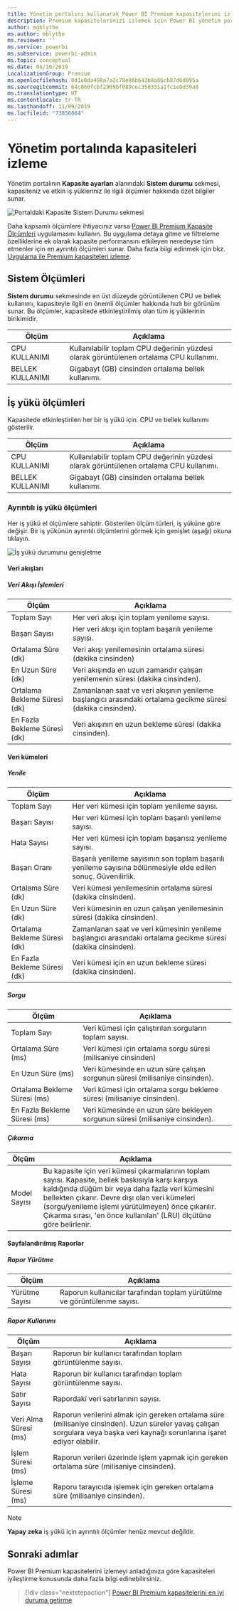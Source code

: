 ```yaml
---
title: Yönetim portalını kullanarak Power BI Premium kapasitelerini izleme
description: Premium kapasitelerinizi izlemek için Power BI yönetim portalını kullanın.
author: mgblythe
ms.author: mblythe
ms.reviewer: ''
ms.service: powerbi
ms.subservice: powerbi-admin
ms.topic: conceptual
ms.date: 04/10/2019
LocalizationGroup: Premium
ms.openlocfilehash: 0d1e0da498a7a2c78e86b643b8a86cb87d6d095a
ms.sourcegitcommit: 64c860fcbf2969bf089cec358331a1fc1e0d39a8
ms.translationtype: HT
ms.contentlocale: tr-TR
ms.lasthandoff: 11/09/2019
ms.locfileid: "73856864"
---
```

# <a name="monitor-capacities-in-the-admin-portal"></a>Yönetim portalında kapasiteleri izleme

Yönetim portalının **Kapasite ayarları** alanındaki **Sistem durumu** sekmesi, kapasiteniz ve etkin iş yükleriniz ile ilgili ölçümler hakkında özet bilgiler sunar.  

![Portaldaki Kapasite Sistem Durumu sekmesi](media/service-admin-premium-monitor-portal/admin-portal-health.png)

Daha kapsamlı ölçümlere ihtiyacınız varsa [Power BI Premium Kapasite Ölçümleri](service-admin-premium-monitor-capacity.md) uygulamasını kullanın. Bu uygulama detaya gitme ve filtreleme özelliklerine ek olarak kapasite performansını etkileyen neredeyse tüm etmenler için en ayrıntılı ölçümleri sunar. Daha fazla bilgi edinmek için bkz. [Uygulama ile Premium kapasiteleri izleme](service-admin-premium-monitor-capacity.md).

## <a name="system-metrics"></a>Sistem Ölçümleri

**Sistem durumu** sekmesinde en üst düzeyde görüntülenen CPU ve bellek kullanımı, kapasiteyle ilgili en önemli ölçümler hakkında hızlı bir görünüm sunar. Bu ölçümler, kapasitede etkinleştirilmiş olan tüm iş yüklerinin birikimidir.

| **Ölçüm** | **Açıklama** |
| --- | --- |
| CPU KULLANIMI | Kullanılabilir toplam CPU değerinin yüzdesi olarak görüntülenen ortalama CPU kullanımı. |
| BELLEK KULLANIMI | Gigabayt (GB) cinsinden ortalama bellek kullanımı.|

## <a name="workload-metrics"></a>İş yükü ölçümleri

Kapasitede etkinleştirilen her bir iş yükü için. CPU ve bellek kullanımı gösterilir.

| **Ölçüm** | **Açıklama** |
| --- | --- |
| CPU KULLANIMI | Kullanılabilir toplam CPU değerinin yüzdesi olarak görüntülenen ortalama CPU kullanımı. |
| BELLEK KULLANIMI | Gigabayt (GB) cinsinden ortalama bellek kullanımı.|

### <a name="detailed-workload-metrics"></a>Ayrıntılı iş yükü ölçümleri

Her iş yükü el ölçümlere sahiptir. Gösterilen ölçüm türleri, iş yüküne göre değişir. Bir iş yükünün ayrıntılı ölçümlerini görmek için genişlet (aşağı) okuna tıklayın.

![İş yükü durumunu genişletme](media/service-admin-premium-monitor-portal/admin-portal-health-expand.png)

#### <a name="dataflows"></a>Veri akışları

##### <a name="dataflow-operations"></a>Veri Akışı İşlemleri

| **Ölçüm** | **Açıklama** |
| --- | --- |
| Toplam Sayı | Her veri akışı için toplam yenileme sayısı. |
| Başarı Sayısı | Her veri akışı için toplam başarılı yenileme sayısı.|
| Ortalama Süre (dk) | Veri akışı yenilemesinin ortalama süresi (dakika cinsinden) |
| En Uzun Süre (dk) | Veri akışında en uzun zamandır çalışan yenilemenin süresi (dakika cinsinden). |
| Ortalama Bekleme Süresi (dk) | Zamanlanan saat ve veri akışının yenileme başlangıcı arasındaki ortalama gecikme süresi (dakika cinsinden). |
| En Fazla Bekleme Süresi (dk) | Veri akışının en uzun bekleme süresi (dakika cinsinden).  |

#### <a name="datasets"></a>Veri kümeleri

##### <a name="refresh"></a>Yenile

| **Ölçüm** | **Açıklama** |
| --- | --- |
| Toplam Sayı | Her veri kümesi için toplam yenileme sayısı. |
| Başarı Sayısı | Her veri kümesi için toplam başarılı yenileme sayısı. |
| Hata Sayısı | Her veri kümesi için toplam başarısız yenileme sayısı. |
| Başarı Oranı  | Başarılı yenileme sayısının son toplam başarılı yenileme sayısına bölünmesiyle elde edilen sonuç. Güvenilirlik. |
| Ortalama Süre (dk) | Veri kümesi yenilemesinin ortalama süresi (dakika cinsinden).  |
| En Uzun Süre (dk) | Veri kümesinin en uzun çalışan yenilemesinin süresi (dakika cinsinden). |
| Ortalama Bekleme Süresi (dk) | Zamanlanan saat ve veri kümesinin yenileme başlangıcı arasındaki ortalama gecikme süresi (dakika cinsinden). |
| En Fazla Bekleme Süresi (dk) | Veri kümesi için en uzun bekleme süresi (dakika cinsinden). |

##### <a name="query"></a>Sorgu

| **Ölçüm** | **Açıklama** |
| --- | --- |
| Toplam Sayı | Veri kümesi için çalıştırılan sorguların toplam sayısı. |
| Ortalama Süre (ms) |Veri kümesi için ortalama sorgu süresi (milisaniye cinsinden)|
| En Uzun Süre (ms) |Veri kümesinde en uzun süre çalışan sorgunun süresi (milisaniye cinsinden). |
| Ortalama Bekleme Süresi (ms) |Veri kümesi için ortalama sorgu bekleme süresi (milisaniye cinsinden). |
| En Fazla Bekleme Süresi (ms) |Veri kümesinde en uzun süre bekleyen sorgunun süresi (milisaniye cinsinden). |

##### <a name="eviction"></a>Çıkarma

| **Ölçüm** | **Açıklama** |
| --- | --- |
| Model Sayısı | Bu kapasite için veri kümesi çıkarmalarının toplam sayısı. Kapasite, bellek baskısıyla karşı karşıya kaldığında düğüm bir veya daha fazla veri kümesini bellekten çıkarır. Devre dışı olan veri kümeleri (sorgu/yenileme işlemi yürütülmeyen) önce çıkarılır. Çıkarma sırası, 'en önce kullanılan' (LRU) ölçütüne göre belirlenir. |

#### <a name="paginated-reports"></a>Sayfalandırılmış Raporlar

##### <a name="report-execution"></a>Rapor Yürütme

| **Ölçüm** | **Açıklama** |
| --- | --- |
| Yürütme Sayısı  | Raporun kullanıcılar tarafından toplam yürütülme ve görüntülenme sayısı.|

##### <a name="report-usage"></a>Rapor Kullanımı

| **Ölçüm** | **Açıklama** |
| --- | --- |
| Başarı Sayısı | Raporun bir kullanıcı tarafından toplam görüntülenme sayısı. |
| Hata Sayısı |Raporun bir kullanıcı tarafından toplam görüntülenme sayısı.|
| Satır Sayısı |Rapordaki veri satırlarının sayısı. |
| Veri Alma Süresi (ms) |Raporun verilerini almak için gereken ortalama süre (milisaniye cinsinden). Uzun süreler yavaş çalışan sorgulara veya başka veri kaynağı sorunlarına işaret ediyor olabilir.  |
| İşlem Süresi (ms) |Raporun verileri üzerinde işlem yapmak için gereken ortalama süre (milisaniye cinsinden). |
| İşleme Süresi (ms) |Raporu tarayıcıda işlemek için gereken ortalama süre (milisaniye cinsinden). |

> [!NOTE]
> **Yapay zeka** iş yükü için ayrıntılı ölçümler henüz mevcut değildir.

## <a name="next-steps"></a>Sonraki adımlar

Power BI Premium kapasitelerini izlemeyi anladığınıza göre kapasiteleri iyileştirme konusunda daha fazla bilgi edinebilirsiniz.

> [!div class="nextstepaction"]
> [Power BI Premium kapasitelerini en iyi duruma getirme](service-premium-capacity-optimize.md)
